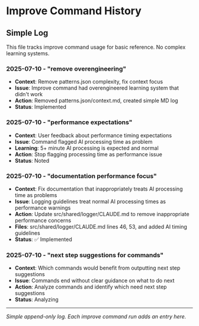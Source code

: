# Improve Command History

## Simple Log

This file tracks improve command usage for basic reference. No complex learning systems.

### 2025-07-10 - "remove overengineering"
- **Context**: Remove patterns.json complexity, fix context focus
- **Issue**: Improve command had overengineered learning system that didn't work
- **Action**: Removed patterns.json/context.md, created simple MD log
- **Status**: Implemented

### 2025-07-10 - "performance expectations"
- **Context**: User feedback about performance timing expectations  
- **Issue**: Command flagged AI processing time as problem
- **Learning**: 5+ minute AI processing is expected and normal
- **Action**: Stop flagging processing time as performance issue
- **Status**: Noted

### 2025-07-10 - "documentation performance focus"
- **Context**: Fix documentation that inappropriately treats AI processing time as problems
- **Issue**: Logging guidelines treat normal AI processing times as performance warnings
- **Action**: Update src/shared/logger/CLAUDE.md to remove inappropriate performance concerns
- **Files**: src/shared/logger/CLAUDE.md lines 46, 53, and added AI timing guidelines
- **Status**: ✅ Implemented

### 2025-07-10 - "next step suggestions for commands"
- **Context**: Which commands would benefit from outputting next step suggestions
- **Issue**: Commands end without clear guidance on what to do next
- **Action**: Analyze commands and identify which need next step suggestions
- **Status**: Analyzing

---

*Simple append-only log. Each improve command run adds an entry here.*
